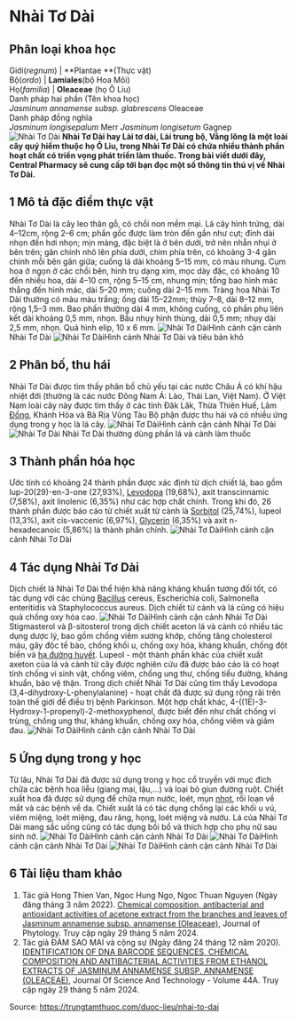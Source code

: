# Nhài Tơ Dài

Phân loại khoa học  
---  
Giới(_regnum_) | **Plantae **(Thực vật)  
Bộ(_ordo_) | **Lamiales**(bộ Hoa Môi)  
Họ(_familia_) | **Oleaceae** (họ Ô Liu)  
Danh pháp hai phần (Tên khoa học)  
_Jasminum annamense subsp. glabrescens_ Oleaceae  
Danh pháp đồng nghĩa  
_Jasminum longisepalum_ Merr _Jasminum longisetum_ Gagnep  
![Nhài Tơ Dài](https://trungtamthuoc.com/images/others/nhai-to-dai-9-2171.jpg)
**Nhài Tơ Dài hay Lài tơ dài, Lài trung bộ, Vằng lông là một loài cây quý hiếm thuộc họ Ô Liu, trong Nhài Tơ Dài có chứa nhiều thành phần hoạt chất có triển vọng phát triển làm thuốc. Trong bài viết dưới đây, Central Pharmacy sẽ cung cấp tới bạn đọc một số thông tin thú vị về Nhài Tơ Dài.**
##  1 Mô tả đặc điểm thực vật
Nhài Tơ Dài là cây leo thân gỗ, có chồi non mềm mại. Lá cây hình trứng, dài 4–12cm, rộng 2–6 cm; phần gốc được làm tròn đến gần như cụt; đỉnh dài nhọn đến hơi nhọn; mịn màng, đặc biệt là ở bên dưới, trở nên nhẵn nhụi ở bên trên; gân chính nhô lên phía dưới, chìm phía trên, có khoảng 3-4 gân chính mỗi bên gân giữa; cuống lá dài khoảng 5–15 mm, có màu nhung. Cụm hoa ở ngọn ở các chồi bên, hình trụ dạng xim, mọc dày đặc, có khoảng 10 đến nhiều hoa, dài 4–10 cm, rộng 5–15 cm, nhung mịn; tổng bao hình mác thẳng đến hình mác, dài 5–20 mm; cuống dài 2–15 mm. Tràng hoa Nhài Tơ Dài thường có màu màu trắng; ống dài 15–22mm; thùy 7–8, dài 8–12 mm, rộng 1,5–3 mm. Bao phấn thường dài 4 mm, không cuống, có phần phụ liên kết dài khoảng 0,5 mm, nhọn. Bầu nhụy hình thùng, dài 0,5 mm; nhụy dài 2,5 mm, nhọn. Quả hình elip, 10 x 6 mm.
![Nhài Tơ Dài](https://trungtamthuoc.com/images/item/nhai-to-dai-1.jpg)Hình cảnh cận cảnh Nhài Tơ Dài
![Nhài Tơ Dài](https://trungtamthuoc.com/images/item/nhai-to-dai-6.jpg)Hình cảnh Nhài Tơ Dài và tiêu bản khô
##  2 Phân bố, thu hái
Nhài Tơ Dài được tìm thấy phân bố chủ yếu tại các nước Châu Á có khí hậu nhiệt đới (thường là các nước Đông Nam Á: Lào, Thái Lan, Việt Nam). 
Ở Việt Nam loài cây này được tìm thấy ở các tỉnh Đăk Lăk, Thừa Thiên Huế, Lâm [Đồng](https://trungtamthuoc.com/hoat-chat/dong "Đồng"), Khánh Hòa và Bà Rịa Vũng Tàu
Bộ phận được thu hái và có nhiều ứng dụng trong y học là lá cây. 
![Nhài Tơ Dài](https://trungtamthuoc.com/images/item/nhai-to-dai-3.jpg)Hình cảnh cận cảnh Nhài Tơ Dài
![Nhài Tơ Dài](https://trungtamthuoc.com/images/item/nhai-to-dai-5.jpg) Nhài Tơ Dài thường dùng phần lá và cành làm thuốc
##  3 Thành phần hóa học
Ước tính có khoảng 24 thành phần được xác định từ dịch chiết lá, bao gồm lup-20(29)-en-3-one (27,93%), [Levodopa](https://trungtamthuoc.com/hoat-chat/levodopa "Levodopa") (19,68%), axit transcinnamic (7,58%), axit linolenic (6,35%) như các hợp chất chính. Trong khi đó, 26 thành phần được báo cáo từ chiết xuất từ ​​cành là [Sorbitol](https://trungtamthuoc.com/hoat-chat/sorbitol "Sorbitol") (25,74%), lupeol (13,3%), axit cis-vaccenic (6,97%), [Glycerin](https://trungtamthuoc.com/hoat-chat/glycerin "Glycerin") (6,35%) và axit n-hexadecanoic (5,86%) là thành phần chính.
![Nhài Tơ Dài](https://trungtamthuoc.com/images/item/nhai-to-dai-2.jpg)Hình cảnh cận cảnh Nhài Tơ Dài
##  4 Tác dụng Nhài Tơ Dài
Dịch chiết lá Nhài Tơ Dài thể hiện khả năng kháng khuẩn tương đối tốt, có tác dụng với các chủng [Bacillus](https://trungtamthuoc.com/hoat-chat/bacillus "Bacillus") cereus, Escherichia coli, Salmonella enteritidis và Staphylococcus aureus.
Dịch chiết từ cành và lá cũng có hiệu quả chống oxy hóa cao. 
![Nhài Tơ Dài](https://trungtamthuoc.com/images/item/nhai-to-dai-4.jpg)Hình cảnh cận cảnh Nhài Tơ Dài
Stigmasterol và β-sitosterol trong dịch chiết aceton lá và cành có nhiều tác dụng dược lý, bao gồm chống viêm xương khớp, chống tăng cholesterol máu, gây độc tế bào, chống khối u, chống oxy hóa, kháng khuẩn, chống đột biến và [hạ đường huyết](https://trungtamthuoc.com/bai-viet/ha-glucose-mau "hạ đường huyết"). Lupeol - một thành phần khác của chiết xuất axeton của lá và cành từ cây được nghiên cứu đã được báo cáo là có hoạt tính chống vi sinh vật, chống viêm, chống ung thư, chống tiểu đường, kháng khuẩn, bảo vệ thận. Trong dịch chiết Nhài Tơ Dài cũng tìm thấy Levodopa (3,4-dihydroxy-L-phenylalanine) - hoạt chất đã được sử dụng rộng rãi trên toàn thế giới để điều trị bệnh Parkinson. Một hợp chất khác, 4-((1E)-3-Hydroxy-1-propenyl)-2-methoxyphenol, được biết đến như chất chống vi trùng, chống ung thư, kháng khuẩn, chống oxy hóa, chống viêm và giảm đau.
![Nhài Tơ Dài](https://trungtamthuoc.com/images/item/nhai-to-dai-7.jpg)Hình cảnh cận cảnh Nhài Tơ Dài
##  5 Ứng dụng trong y học
Từ lâu, Nhài Tơ Dài đã được sử dụng trong y học cổ truyền với mục đích chữa các bệnh hoa liễu (giang mai, lậu,...) và loại bỏ giun đường ruột. Chiết xuất hoa đã được sử dụng để chữa mụn nước, loét, mụn [nhọt](https://trungtamthuoc.com/bai-viet/nhot "nhọt"), rối loạn về mắt và các bệnh về da. Chiết xuất lá có tác dụng chống lại các khối u vú, viêm miệng, loét miệng, đau răng, họng, loét miệng và nướu.
Lá của Nhài Tơ Dài mang sắc uống cũng có tác dụng bồi bổ và thích hợp cho phụ nữ sau sinh nở. 
![Nhài Tơ Dài](https://trungtamthuoc.com/images/item/nhai-to-dai-8.jpg)Hình cảnh cận cảnh Nhài Tơ Dài
![Nhài Tơ Dài](https://trungtamthuoc.com/images/item/nhai-to-dai-10.jpg)Hình cảnh cận cảnh Nhài Tơ Dài
![Nhài Tơ Dài](https://trungtamthuoc.com/images/item/nhai-to-dai-11.jpg)Hình cảnh cận cảnh Nhài Tơ Dài
##  6 Tài liệu tham khảo 
  1. Tác giả Hong Thien Van, Ngoc Hung Ngo, Ngoc Thuan Nguyen (Ngày đăng tháng 3 năm 2022). [Chemical composition, antibacterial and antioxidant activities of acetone extract from the branches and leaves of Jasminum annamense subsp. annamense (Oleaceae)](https://www.researchgate.net/publication/359593620_Chemical_composition_antibacterial_and_antioxidant_activities_of_acetone_extract_from_the_branches_and_leaves_of_Jasminum_annamense_subsp_annamense_Oleaceae), Journal of Phytology. Truy cập ngày 29 tháng 5 năm 2024. 
  2. Tác giả ĐÀM SAO MAI và cộng sự (Ngày đăng 24 tháng 12 năm 2020). [IDENTIFICATION OF DNA BARCODE SEQUENCES, CHEMICAL COMPOSITION AND ANTIBACTERIAL ACTIVITIES FROM ETHANOL EXTRACTS OF JASMINUM ANNAMENSE SUBSP. ANNAMENSE (OLEACEAE)](https://jst.iuh.edu.vn/index.php/jst-iuh/article/view/573), Journal Of Science And Technology - Volume 44A. Truy cập ngày 29 tháng 5 năm 2024. 




Source: https://trungtamthuoc.com/duoc-lieu/nhai-to-dai